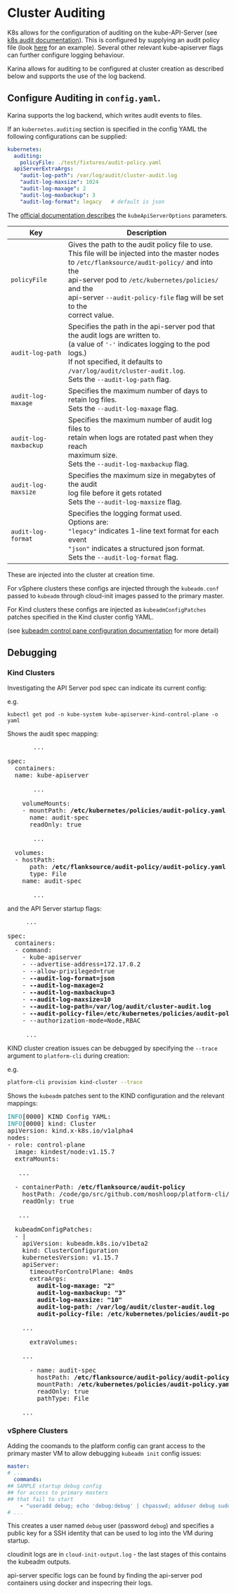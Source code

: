 # Cluster Auditing

K8s allows for the configuration of auditing on the kube-API-Server (see [k8s audit documentation](https://kubernetes.io/docs/tasks/debug-application-cluster/audit/)). 
This is configured by supplying an audit policy file (look [here](https://raw.githubusercontent.com/kubernetes/website/master/content/en/examples/audit/audit-policy.yaml) for an example).
Several other relevant kube-apiserver flags can further configure logging behaviour.

Karina allows for auditing to be configured at cluster creation as described below and supports the use of the log backend.

## Configure Auditing in `config.yaml`.

Karina supports the log backend, which writes audit events to files.

If an `kubernetes.auditing` section is specified in the config YAML the following configurations can be supplied:

```yaml
kubernetes:
  auditing:
    policyFile: ./test/fixtures/audit-policy.yaml
  apiServerExtraArgs:
    "audit-log-path": /var/log/audit/cluster-audit.log
    "audit-log-maxsize": 1024
    "audit-log-maxage": 2
    "audit-log-maxbackup": 3
    "audit-log-format": legacy   # default is json
```
The [official documentation describes](https://kubernetes.io/docs/tasks/debug-application-cluster/audit/#log-backend) the `kubeApiServerOptions` parameters.

|Key                   | Description                                              |
|----------------------|----------------------------------------------------------|
| `policyFile`         | Gives the path to the audit policy file to use.<br/>This file will be injected into the master nodes<br/>to `/etc/flanksource/audit-policy/` and into the<br/>api-server pod to `/etc/kubernetes/policies/` and the<br/>api-server `--audit-policy-file` flag will be set to the <br/>correct value.                                           |
| `audit-log-path`     | Specifies the path in the api-server pod that the audit logs are written to. <br>(a value of `'-'` indicates logging to the pod logs.) <br/> If not specified, it defaults to `/var/log/audit/cluster-audit.log`.<br/>Sets the `--audit-log-path` flag.    |
| `audit-log-maxage`   | Specifies the maximum number of days to retain log files.<br/> Sets the `--audit-log-maxage` flag.                      |
| `audit-log-maxbackup`| Specifies the maximum number of audit log files to <br/>retain when logs are rotated past when they reach <br/>maximum size.<br/> Sets the `--audit-log-maxbackup` flag.                   |
| `audit-log-maxsize`  | Specifies the maximum size in megabytes of the audit <br/>log file before it gets rotated <br/>Sets the `--audit-log-maxsize` flag.                   |
| `audit-log-format`   | Specifies the logging format used.<br/>Options are:<br/>`"legacy"` indicates 1-line text format for each event <br/> `"json"` indicates a structured json format. <br/>Sets the `--audit-log-format` flag.                   |

These are injected into the cluster at creation time.

For vSphere clusters these configs are injected through the `kubeadm.conf` passed to `kubeadm` 
through cloud-init images passed to the primary master.

For Kind clusters these configs are injected as `kubeadmConfigPatches` patches specified in the Kind cluster config YAML.

(see [kubeadm control pane configuration documentation](https://kubernetes.io/docs/setup/production-environment/tools/kubeadm/control-plane-flags/#apiserver-flags) for more detail)

## Debugging

### Kind Clusters
Investigating the API Server pod spec can indicate its current config:

e.g.

```
kubectl get pod -n kube-system kube-apiserver-kind-control-plane -o yaml
```

Shows the audit spec mapping:

<pre>
       ...

spec:
  containers:
  name: kube-apiserver
  
       ...
       
    volumeMounts:
    - mountPath: <b>/etc/kubernetes/policies/audit-policy.yaml</b>
      name: audit-spec
      readOnly: true
      
       ...

  volumes:
  - hostPath:
      path: <b>/etc/flanksource/audit-policy/audit-policy.yaml</b>
      type: File
    name: audit-spec
    
       ...
</pre>

and the API Server startup flags:

<pre>
     ...
     
spec:
  containers:
  - command:
    - kube-apiserver
    - --advertise-address=172.17.0.2
    - --allow-privileged=true
    - <b>--audit-log-format=json</b>
    - <b>--audit-log-maxage=2</b>
    - <b>--audit-log-maxbackup=3</b>
    - <b>--audit-log-maxsize=10</b>
    - <b>--audit-log-path=/var/log/audit/cluster-audit.log</b>
    - <b>--audit-policy-file=/etc/kubernetes/policies/audit-policy.yaml</b>
    - --authorization-mode=Node,RBAC
    
     ...
</pre>

KIND cluster creation issues can be debugged by specifying the `--trace` argument to `platform-cli` during creation:

e.g.
```bash
platform-cli provision kind-cluster --trace
```
Shows the `kubeadm` patches sent to the KIND configuration and the relevant mappings:

<pre>
<font color="#06989A">INFO</font>[0000] KIND Config YAML:                            
<font color="#06989A">INFO</font>[0000] kind: Cluster
apiVersion: kind.x-k8s.io/v1alpha4
nodes:
- role: control-plane
  image: kindest/node:v1.15.7
  extraMounts:
  
   ...
   
  - containerPath: <b>/etc/flanksource/audit-policy</b>
    hostPath: /code/go/src/github.com/moshloop/platform-cli/test/fixtures
    readOnly: true
 
   ...
 
  kubeadmConfigPatches:
  - |
    apiVersion: kubeadm.k8s.io/v1beta2
    kind: ClusterConfiguration
    kubernetesVersion: v1.15.7
    apiServer:
      timeoutForControlPlane: 4m0s
      extraArgs:
        <b>audit-log-maxage: &quot;2&quot;
        audit-log-maxbackup: &quot;3&quot;
        audit-log-maxsize: &quot;10&quot;
        audit-log-path: /var/log/audit/cluster-audit.log
        audit-policy-file: /etc/kubernetes/policies/audit-policy.yaml</b>
 
    ...
    
      extraVolumes:

    ...

      - name: audit-spec
        hostPath: <b>/etc/flanksource/audit-policy/audit-policy.yaml</b>
        mountPath: <b>/etc/kubernetes/policies/audit-policy.yaml</b>
        readOnly: true
        pathType: File
 
    ...
</pre>

### vSphere Clusters

Adding the coomands to the platform config can grant access to the primary master
VM to allow debugging `kubeadm init` config issues:

```YAML
master:
# ... 
  commands: 
## SAMPLE startup debug config
## for access to primary masters
## that fail to start
    - "useradd debug; echo 'debug:debug' | chpasswd; adduser debug sudo; adduser debug docker;mkdir -p /home/debug/.ssh; touch /home/debug/.ssh/authorized_keys; echo 'ssh-rsa AAAAB3NzaC1yc2EAAAADAQABAAABAQDCjSTjgX3GeHQc47Nw1rKF4IwvlR09CncjTsK3GORm9ZpUxPkXhLIQ7xHktYKftapB+zzjfjG02ZtIDwGHYypi5qXLRqPxSLOxjASPIZoErb7WLZ745btEb3pmjBEt19v4fbVFUyr4eqIWzDHGh81Pj2DCuirlMvlWwiHYCiBUsZcRtAlg/u2z4BTfthR2skPvck3Fr3yfL51BHgdv1gdD4n+aAquzxdJV74ED5p9+MKYc7IDkb5NBZf1/8iC3LFw4QjM07ibPc4SDzOMHGRLjCXuEwphfKyv56v1L9lMXXcVrwFSwPCtqQu1uVA2iBufgShq8eWcujLbthfcwP+4v philip@silent' >> /home/debug/.ssh/authorized_keys; chown debug:debug /home/debug/.ssh/authorized_keys; chmod 600 /home/debug/.ssh/authorized_keys"
# ...
```

This creates a user named `debug` user (password `debug`) and specifies a public key for a SSH identity that can be used to log into the VM during startup.

cloudinit logs are in `cloud-init-output.log` - the last stages of this contains the kubeadm outputs.

api-server specific logs can be found by finding the api-server pod containers using docker and inspecring their logs.
``````
